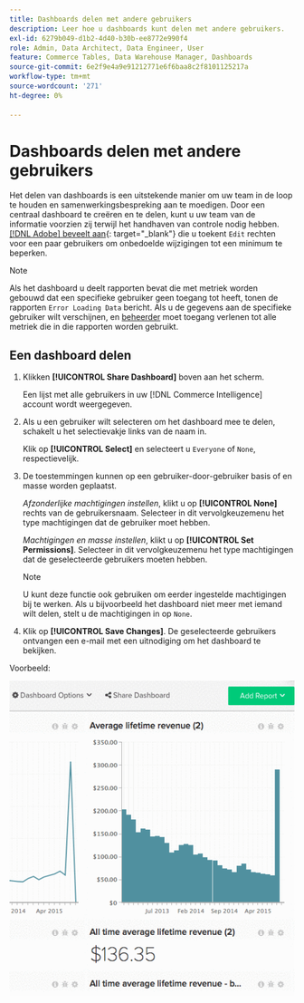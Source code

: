 ```yaml
---
title: Dashboards delen met andere gebruikers
description: Leer hoe u dashboards kunt delen met andere gebruikers.
exl-id: 6279b049-d1b2-4d40-b30b-ee8772e990f4
role: Admin, Data Architect, Data Engineer, User
feature: Commerce Tables, Data Warehouse Manager, Dashboards
source-git-commit: 6e2f9e4a9e91212771e6f6baa8c2f8101125217a
workflow-type: tm+mt
source-wordcount: '271'
ht-degree: 0%

---
```


# Dashboards delen met andere gebruikers

Het delen van dashboards is een uitstekende manier om uw team in de loop te houden en samenwerkingsbespreking aan te moedigen. Door een centraal dashboard te creëren en te delen, kunt u uw team van de informatie voorzien zij terwijl het handhaven van controle nodig hebben. [[!DNL Adobe] beveelt aan](../../best-practices/share-dashboard-best-practice.md){: target=&quot;_blank&quot;} die u toekent `Edit` rechten voor een paar gebruikers om onbedoelde wijzigingen tot een minimum te beperken.

>[!NOTE]
>
>Als het dashboard u deelt rapporten bevat die met metriek worden gebouwd dat een specifieke gebruiker geen toegang tot heeft, tonen de rapporten `Error Loading Data` bericht. Als u de gegevens aan de specifieke gebruiker wilt verschijnen, en [beheerder](../../administrator/user-management/user-management.md) moet toegang verlenen tot alle metriek die in die rapporten worden gebruikt.

## Een dashboard delen

1. Klikken **[!UICONTROL Share Dashboard]** boven aan het scherm.

   Een lijst met alle gebruikers in uw [!DNL Commerce Intelligence] account wordt weergegeven.

1. Als u een gebruiker wilt selecteren om het dashboard mee te delen, schakelt u het selectievakje links van de naam in.

   Klik op **[!UICONTROL Select]** en selecteert u `Everyone` of `None`, respectievelijk.

1. De toestemmingen kunnen op een gebruiker-door-gebruiker basis of en masse worden geplaatst.

   *Afzonderlijke machtigingen instellen*, klikt u op **[!UICONTROL None]** rechts van de gebruikersnaam. Selecteer in dit vervolgkeuzemenu het type machtigingen dat de gebruiker moet hebben.

   *Machtigingen en masse instellen*, klikt u op **[!UICONTROL Set Permissions]**. Selecteer in dit vervolgkeuzemenu het type machtigingen dat de geselecteerde gebruikers moeten hebben.

   >[!NOTE]
   >
   >U kunt deze functie ook gebruiken om eerder ingestelde machtigingen bij te werken. Als u bijvoorbeeld het dashboard niet meer met iemand wilt delen, stelt u de machtigingen in op `None`.

1. Klik op **[!UICONTROL Save Changes]**. De geselecteerde gebruikers ontvangen een e-mail met een uitnodiging om het dashboard te bekijken.

Voorbeeld:

![deeldashboard](../../assets/Share_Dashboards.gif)
